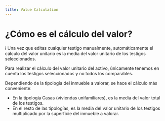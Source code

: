 ```yaml
---
title: Value Calculation
---
```

# ¿Cómo es el cálculo del valor?

<aside>
ℹ️ Una vez que editas cualquier testigo manualmente, automáticamente el cálculo del valor unitario es la media del valor unitario de los testigos seleccionados.

</aside>

Para realizar el cálculo del valor unitario del activo, únicamente tenemos en cuenta los testigos seleccionados y no todos los comparables.

Dependiendo de la tipología del inmueble a valorar, se hace el cálculo más conveniente:

- En la tipología Casas (viviendas unifamiliares), es la media del valor total de los testigos.
- En el resto de las tipologías, es la media del valor unitario de los testigos multiplicado por la superficie del inmueble a valorar.
